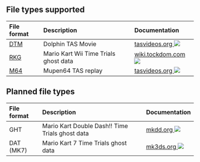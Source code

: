 ## File types supported
|File format|Description|Documentation|
|:--|:--|:--|
|[DTM](https://yomcube.github.io/file-utils/?f=DTM)|Dolphin TAS Movie|[tasvideos.org ![](https://github.com/user-attachments/assets/e0da0196-ed12-49cd-a4e9-a8b137f1fd86)](https://tasvideos.org/EmulatorResources/Dolphin/DTM)
|[RKG](https://yomcube.github.io/file-utils/?f=RKG)|Mario Kart Wii Time Trials ghost data|[wiki.tockdom.com ![](https://github.com/user-attachments/assets/e0da0196-ed12-49cd-a4e9-a8b137f1fd86)](https://wiki.tockdom.com/wiki/RKG_%28File_Format%29)
|[M64](https://yomcube.github.io/file-utils/?f=M64)|Mupen64 TAS replay|[tasvideos.org ![](https://github.com/user-attachments/assets/e0da0196-ed12-49cd-a4e9-a8b137f1fd86)](https://tasvideos.org/EmulatorResources/Mupen/M64)

## Planned file types
|File format|Description|Documentation|
|:--|:--|:--|
|GHT|Mario Kart Double Dash!! Time Trials ghost data|[mkdd.org ![](https://github.com/user-attachments/assets/e0da0196-ed12-49cd-a4e9-a8b137f1fd86)](https://mkdd.org/wiki/GHT_%28File_Format%29)|
|DAT (MK7)|Mario Kart 7 Time Trials ghost data|[mk3ds.org ![](https://github.com/user-attachments/assets/e0da0196-ed12-49cd-a4e9-a8b137f1fd86)](https://mk3ds.com/index.php?title=DAT_%28File_Format%29)